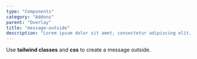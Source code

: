 ```yaml
---
type: "Components"
category: "Addons"
parent: "Overlay"
title: "message-outside"
description: "Lorem ipsum dolor sit amet, consectetur adipiscing elit. Nunc tempus laoreet leo sit amet iaculis."
---
```


Use **tailwind classes** and **css** to create a message outside.

<demo>
  <demovanilla src="vanilla/components/addons/overlay/message-outside">
  </demovanilla>
</demo>
